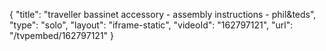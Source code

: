 {
    "title": "traveller  bassinet accessory - assembly instructions - phil&teds",
    "type": "solo",
    "layout": "iframe-static",
    "videoId": "162797121",
    "url": "\/tvpembed\/162797121"
}